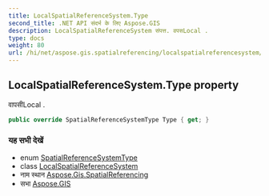 ```yaml
---
title: LocalSpatialReferenceSystem.Type
second_title: .NET API संदर्भ के लिए Aspose.GIS
description: LocalSpatialReferenceSystem संपत्त. वपसLocal .
type: docs
weight: 80
url: /hi/net/aspose.gis.spatialreferencing/localspatialreferencesystem/type/
---
```

## LocalSpatialReferenceSystem.Type property

वापसीLocal .

```csharp
public override SpatialReferenceSystemType Type { get; }
```

### यह सभी देखें

* enum [SpatialReferenceSystemType](../../spatialreferencesystemtype/)
* class [LocalSpatialReferenceSystem](../)
* नाम स्थान [Aspose.Gis.SpatialReferencing](../../localspatialreferencesystem/)
* सभा [Aspose.GIS](../../../)


